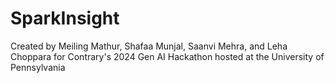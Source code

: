 # SparkInsight
Created by Meiling Mathur, Shafaa Munjal, Saanvi Mehra, and Leha Choppara for Contrary's 2024 Gen AI Hackathon hosted at the University of Pennsylvania
